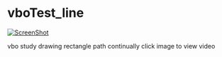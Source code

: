 vboTest_line
============
[![ScreenShot](https://secure-b.vimeocdn.com/ts/420/844/420844950_295.jpg)](https://vimeo.com/60622946)


vbo study 
drawing rectangle path continually 
click image to view video
